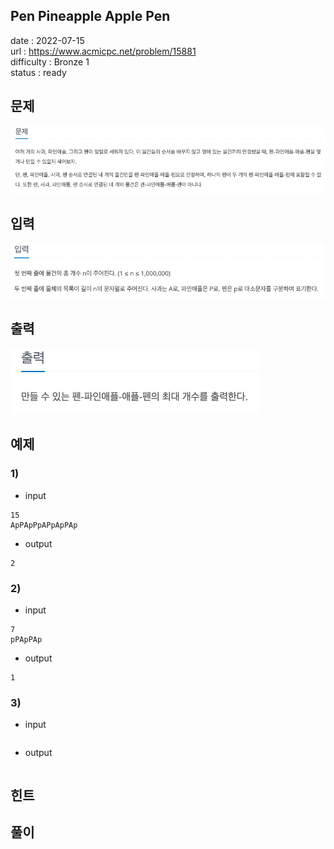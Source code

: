 Pen Pineapple Apple Pen
---

date : 2022-07-15   
url : https://www.acmicpc.net/problem/15881   
difficulty : Bronze 1   
status : ready

문제
---
![img.png](img.png)

입력
---
![img_1.png](img_1.png)

출력
---
![img_2.png](img_2.png)

예제
--

### 1)
- input
```
15
ApPApPpAPpApPAp
```

- output
```
2
```

### 2)

- input
```
7
pPApPAp
```

- output
```
1
```

### 3)

- input
```
```

- output
```
```

힌트
--

풀이
---

